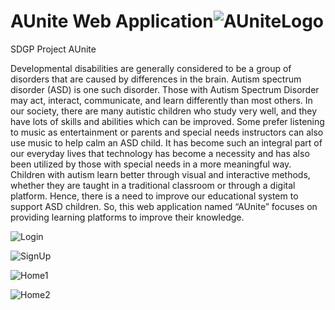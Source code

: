 # AUnite Web Application![AUniteLogo](https://user-images.githubusercontent.com/126225500/229269055-71c726e3-a95f-4c17-8a89-88cf878e9032.png)


SDGP Project AUnite

Developmental disabilities are generally considered to be a group of disorders that are caused by 
differences in the brain. Autism spectrum disorder (ASD) is one such disorder. Those with Autism 
Spectrum Disorder may act, interact, communicate, and learn differently than most others. In 
our society, there are many autistic children who study very well, and they have lots of skills and 
abilities which can be improved. Some prefer listening to music as entertainment or parents and 
special needs instructors can also use music to help calm an ASD child. It has become such an 
integral part of our everyday lives that technology has become a necessity and has also been 
utilized by those with special needs in a more meaningful way. Children with autism learn better 
through visual and interactive methods, whether they are taught in a traditional classroom or 
through a digital platform. Hence, there is a need to improve our educational system to support 
ASD children. So, this web application named “AUnite” focuses on providing learning platforms 
to improve their knowledge.



![Login](https://user-images.githubusercontent.com/126225500/229269356-4d5596d0-8980-4006-82a2-fc5cef024a18.png)

![SignUp](https://user-images.githubusercontent.com/126225500/229269366-502106fc-c7d2-4241-8ad5-259c27c38d61.png)

![Home1](https://user-images.githubusercontent.com/126225500/229269445-5d9d338a-c69f-4e49-9f65-1b5385f8c8a9.png)

![Home2](https://user-images.githubusercontent.com/126225500/229269497-01d051b9-9042-4207-8a75-a00b9636dcfd.png)





